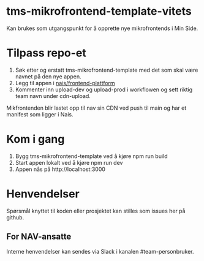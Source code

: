 # tms-mikrofrontend-template-vitets

Kan brukes som utgangspunkt for å opprette nye mikrofrontends i Min Side.

# Tilpass repo-et

1. Søk etter og erstatt tms-mikrofrontend-template med det som skal være navnet på den nye appen.
2. Legg til appen i [nais/frontend-plattform](https://github.com/nais/frontend-plattform/blob/main/teams.tfvars)
3. Kommenter inn upload-dev og upload-prod i workflowen og sett riktig team navn under cdn-upload.

Mikfrontenden blir lastet opp til nav sin CDN ved push til main og har et manifest som ligger i Nais.

# Kom i gang

1. Bygg tms-mikrofrontend-template ved å kjøre npm run build
2. Start appen lokalt ved å kjøre npm run dev
3. Appen nås på http://localhost:3000

# Henvendelser

Spørsmål knyttet til koden eller prosjektet kan stilles som issues her på github.

## For NAV-ansatte

Interne henvendelser kan sendes via Slack i kanalen #team-personbruker.
